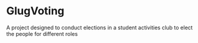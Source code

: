 # GlugVoting
A project designed to conduct elections in a student activities club to elect the people for different roles
